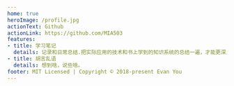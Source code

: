 ```yaml
---
home: true
heroImage: /profile.jpg
actionText: Github
actionLink: https://github.com/MIA503
features:
- title: 学习笔记
  details: 记录和日常总结.把实际应用的技术和书上学到的知识系统的总结一遍，才能更深入的理解和掌握。
- title: 胡言乱语
  details: 想到啥，说些啥。
footer: MIT Licensed | Copyright © 2018-present Evan You
---
```









